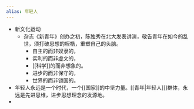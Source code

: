 ```yaml
---
alias: 年轻人
---
```


- 新文化运动
    - 杂志《新青年》创办之初，陈独秀在北大发表讲演，敬告青年在如今的乱世，须打破思想的桎梏，重塑自己的头脑。
        - 自主的而非奴隶的，
        - 实利的而非虚文的，
        - [[科学]]的而非想象的。
        - 进步的而非保守的， 
        - 世界的而非锁国的。
- 年轻人永远是一个时代，一个[[国家]]的中坚力量。[[青年|年轻人]]]群体，永远是先进思维，进步思想理念的发源地。
- 
